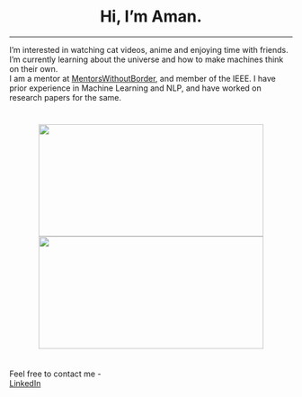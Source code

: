 <h1 align="center">
<b>Hi, I’m Aman.</b>
</h1> 
<hr>
I’m interested in watching cat videos, anime and enjoying time with friends. I’m currently learning about the universe and how to make machines think on their own.
<br> I am a mentor at <a href="https://www.mentorswithoutborders.net/">MentorsWithoutBorder</a>, and member of the IEEE. I have prior experience in Machine Learning and NLP, and have worked on research papers for the same.
<h1 align="center">
<img src="https://github-readme-stats.vercel.app/api?username=amangoyal05&show_icons=true&theme=prussian" width="400" height="200">
</img><br>
<img src="https://github-readme-stats.vercel.app/api/top-langs/?username=amangoyal05&hide_progress=false" width="400" height="200">
</h1>
<br>
Feel free to contact me -<br>
<a href="https://www.linkedin.com/in/amangoyal05/">LinkedIn</a>
</body>
